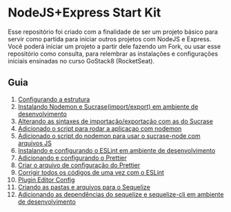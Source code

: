 
NodeJS+Express Start Kit
=============================

Esse repositório foi criado com a finalidade de ser um projeto básico para servir como partida para iniciar outros projetos com NodeJS e Express. Você poderá iniciar um projeto a partir dele fazendo um Fork, ou usar esse repositório como consulta, para relembrar as instalações e configurações iniciais ensinadas no curso GoStack8 (RocketSeat).


## Guia

1.  [Configurando a estrutura](https://github.com/lucasmoura-dev/GoStack8-Project-Start-Kit/commit/7953d2632c893d0e87902cc8e7857228c1e28d19#commitcomment-35011715 "Configurando a estrutura")
2. [Instalando Nodemon e Sucrase(import/export) em ambiente de desenvolvimento](https://github.com/lucasmoura-dev/GoStack8-Project-Start-Kit/commit/c49379fff6c947344b70fbd9ed04f5fa2429302b#commitcomment-35011846 "Instalando Nodemon e Sucrase(import/export) em ambiente de desenvolvimento")
3. [Alterando as sintaxes de importação/exportação com as do Sucrase](https://github.com/lucasmoura-dev/GoStack8-Project-Start-Kit/commit/72f046c2daff17a83550a1dbc32c73d47465ff72#commitcomment-35012389 "Alterando as sintaxes de importação/exportação com as do Sucrase")
4. [Adicionado o script para rodar a aplicaçao com nodemon](https://github.com/lucasmoura-dev/GoStack8-Project-Start-Kit/commit/4cc786dd3487dc0ba77d201de0184fbcf038f001#commitcomment-35012481 "Adicionado o script para rodar a aplicaçao com nodemon")
5. [Adicionado o script do nodemon para usar o sucrase-node com arquivos JS](https://github.com/lucasmoura-dev/GoStack8-Project-Start-Kit/commit/cf58fd9c8bfb56a156c5649434bd350ba8b30863#commitcomment-35012511 "Adicionado o script do nodemon para usar o sucrase-node com arquivos JS")
6. [Instalando e configurando o ESLint em ambiente de desenvolvimento](https://github.com/lucasmoura-dev/GoStack8-Project-Start-Kit/commit/4f058cb8a1f2bb74c05f897fe6d2ea60ad782222#commitcomment-35013169 "Instalando e configurando o ESLint em ambiente de desenvolvimento")
7. [Adicionando e configurando o Prettier](https://github.com/lucasmoura-dev/GoStack8-Project-Start-Kit/commit/dab72b05f83c2c3abd5d284f1341be909eeb7bda#commitcomment-35013299 "Adicionando e configurando o Prettier")
8. [Criar o arquivo de configuração do Prettier](https://github.com/lucasmoura-dev/GoStack8-Project-Start-Kit/commit/ab1549e91cf7839eafdf979411c12f3ee97d52f1#commitcomment-35013350 "Criar o arquivo de configuração do Prettier")
9. [Corrigir todos os códigos de uma vez com o ESLint](https://github.com/lucasmoura-dev/GoStack8-Project-Start-Kit/commit/e5e9c4acb72d1844dfa3c6e999e011bd14b7c68f#commitcomment-35013353 "Corrigir todos os códigos de uma vez com o ESLint")
10. [Plugin Editor Config](https://github.com/lucasmoura-dev/GoStack8-Project-Start-Kit/commit/a6ee1060e2ffc3a3237107f4366cba102495c9b3#commitcomment-35013370 "Plugin Editor Config")
11.  [Criando as pastas e arquivos para o Sequelize](https://github.com/lucasmoura-dev/GoStack8-Project-Start-Kit/commit/72668556b5a4c198524d48580a985d0b13d2b2df#commitcomment-35013524 "Criando as pastas e arquivos para o Sequelize")
12. [Adicionando as dependências do sequelize e sequelize-cli em ambiente de desenvolvimento](https://github.com/lucasmoura-dev/GoStack8-Project-Start-Kit/commit/873c7b780b10b8528823577f27b58afd001db3f1#commitcomment-35013532 "Adicionando as dependências do sequelize e sequelize-cli em ambiente de desenvolvimento")
